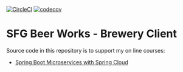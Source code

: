 [![CircleCI](https://circleci.com/gh/mpbalmeida/mssc-brewery-client.svg?style=shield)](<https://app.circleci.com/pipelines/github/mpbalmeida/mssc-brewery>)
[![codecov](https://codecov.io/gh/mpbalmeida/mssc-brewery-client/branch/master/graph/badge.svg?token=3MCH9CNRP9)](https://codecov.io/gh/mpbalmeida/mssc-brewery-client)

# SFG Beer Works - Brewery Client

Source code in this repository is to support my on line courses:

* [Spring Boot Microservices with Spring Cloud](https://www.udemy.com/spring-boot-microservices-with-spring-cloud-beginner-to-guru/?couponCode=GIT_HUB2)
